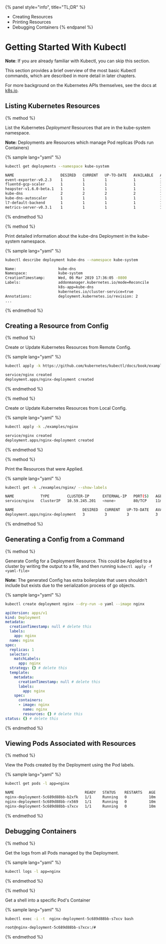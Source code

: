 {% panel style="info", title="TL;DR" %}
- Creating Resources
- Printing Resources
- Debugging Containers
{% endpanel %}

# Getting Started With Kubectl

**Note**: If you are already familiar with Kubectl, you can skip this section.

This section provides a brief overview of the most basic Kubectl commands, which are
described in more detail in later chapters.

For more background on the Kubernetes APIs themselves, see the docs at [k8s.io](k8s.io).

## Listing Kubernetes Resources

{% method %}

List the Kubernetes *Deployment* Resources that are in the kube-system namespace.

**Note:** Deployments are Resources which manage Pod replicas (Pods run Containers)

{% sample lang="yaml" %}
```bash
kubectl get deployments --namespace kube-system
```
 
```bash
NAME                     DESIRED   CURRENT   UP-TO-DATE   AVAILABLE   AGE
event-exporter-v0.2.3    1         1         1            1           14d
fluentd-gcp-scaler       1         1         1            1           14d
heapster-v1.6.0-beta.1   1         1         1            1           14d
kube-dns                 2         2         2            2           14d
kube-dns-autoscaler      1         1         1            1           14d
l7-default-backend       1         1         1            1           14d
metrics-server-v0.3.1    1         1         1            1           14d
```

{% endmethod %}

{% method %}

Print detailed information about the kube-dns Deployment in the kube-system namespace.

{% sample lang="yaml" %}
```bash
kubectl describe deployment kube-dns --namespace kube-system
```
   
```bash
Name:                   kube-dns
Namespace:              kube-system
CreationTimestamp:      Wed, 06 Mar 2019 17:36:05 -0800
Labels:                 addonmanager.kubernetes.io/mode=Reconcile
                        k8s-app=kube-dns
                        kubernetes.io/cluster-service=true
Annotations:            deployment.kubernetes.io/revision: 2
...
```
{% endmethod %}

## Creating a Resource from Config

{% method %}

Create or Update Kubernetes Resources from Remote Config.

{% sample lang="yaml" %}
```bash
kubectl apply -k https://github.com/kubernetes/kubectl/docs/book/examples/nginx
```

```bash
service/nginx created
deployment.apps/nginx-deployment created
```
{% endmethod %}

{% method %}

Create or Update Kubernetes Resources from Local Config.

{% sample lang="yaml" %}
```bash
kubectl apply -k ./examples/nginx
```

```bash
service/nginx created
deployment.apps/nginx-deployment created
```
{% endmethod %}

{% method %}

Print the Resources that were Applied.

{% sample lang="yaml" %}
```bash
kubectl get -k ./examples/nginx/ --show-labels
```

```bash
NAME            TYPE        CLUSTER-IP      EXTERNAL-IP   PORT(S)   AGE   LABELS
service/nginx   ClusterIP   10.59.245.201   <none>        80/TCP    11m   <none>

NAME                               DESIRED   CURRENT   UP-TO-DATE   AVAILABLE   AGE   LABELS
deployment.apps/nginx-deployment   3         3         3            3           11m   app=nginx
```
{% endmethod %}

## Generating a Config from a Command

{% method %}

Generate Config for a Deployment Resource.  This could be Applied to a cluster by writing the output
to a file, and then running `kubectl apply -f <yaml-file>`

**Note:** The generated Config has extra boilerplate that users shouldn't include but exists
due to the serialization process of go objects.

{% sample lang="yaml" %}
```bash
kubectl create deployment nginx --dry-run -o yaml --image nginx
```

```yaml
apiVersion: apps/v1
kind: Deployment
metadata:
  creationTimestamp: null # delete this
  labels:
    app: nginx
  name: nginx
spec:
  replicas: 1
  selector:
    matchLabels:
      app: nginx
  strategy: {} # delete this
  template:
    metadata:
      creationTimestamp: null # delete this
      labels:
        app: nginx
    spec:
      containers:
      - image: nginx
        name: nginx
        resources: {} # delete this
status: {} # delete this
```
{% endmethod %}

## Viewing Pods Associated with Resources

{% method %}

View the Pods created by the Deployment using the Pod labels.

{% sample lang="yaml" %}
```bash
kubectl get pods -l app=nginx
```

```bash
NAME                                READY   STATUS    RESTARTS   AGE
nginx-deployment-5c689d88bb-b2xfk   1/1     Running   0          10m
nginx-deployment-5c689d88bb-rx569   1/1     Running   0          10m
nginx-deployment-5c689d88bb-s7xcv   1/1     Running   0          10m
```
{% endmethod %}

## Debugging Containers

{% method %}

Get the logs from all Pods managed by the Deployment.

{% sample lang="yaml" %}

```bash
kubectl logs -l app=nginx
```

{% endmethod %}

{% method %}

Get a shell into a specific Pod's Container

{% sample lang="yaml" %}

```bash
kubectl exec -i -t  nginx-deployment-5c689d88bb-s7xcv bash
```

```bash
root@nginx-deployment-5c689d88bb-s7xcv:/#
```

{% endmethod %}
